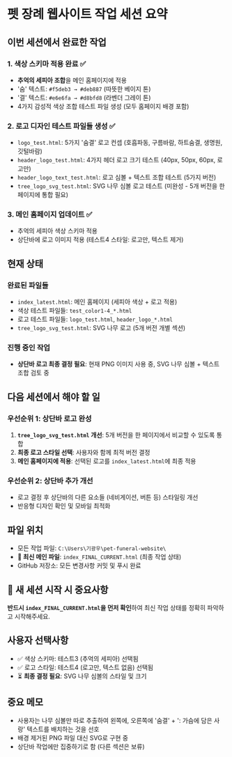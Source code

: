 # 펫 장례 웹사이트 작업 세션 요약

## 이번 세션에서 완료한 작업

### 1. 색상 스키마 적용 완료 ✅
- **추억의 세피아 조합**을 메인 홈페이지에 적용
- '숨' 텍스트: `#f5deb3 → #deb887` (따뜻한 베이지 톤)
- '결' 텍스트: `#e6e6fa → #d8bfd8` (라벤더 그레이 톤)
- 4가지 감성적 색상 조합 테스트 파일 생성 (모두 홈페이지 배경 포함)

### 2. 로고 디자인 테스트 파일들 생성 ✅
- `logo_test.html`: 5가지 '숨결' 로고 컨셉 (호흡파동, 구름바람, 하트숨결, 생명원, 깃털바람)
- `header_logo_test.html`: 4가지 헤더 로고 크기 테스트 (40px, 50px, 60px, 로고만)
- `header_logo_text_test.html`: 로고 심볼 + 텍스트 조합 테스트 (5가지 버전)
- `tree_logo_svg_test.html`: SVG 나무 심볼 로고 테스트 (미완성 - 5개 버전을 한 페이지에 통합 필요)

### 3. 메인 홈페이지 업데이트 ✅
- 추억의 세피아 색상 스키마 적용
- 상단바에 로고 이미지 적용 (테스트4 스타일: 로고만, 텍스트 제거)

## 현재 상태

### 완료된 파일들
- `index_latest.html`: 메인 홈페이지 (세피아 색상 + 로고 적용)
- 색상 테스트 파일들: `test_color1-4_*.html`
- 로고 테스트 파일들: `logo_test.html`, `header_logo_*.html`
- `tree_logo_svg_test.html`: SVG 나무 로고 (5개 버전 개별 섹션)

### 진행 중인 작업
- **상단바 로고 최종 결정 필요**: 현재 PNG 이미지 사용 중, SVG 나무 심볼 + 텍스트 조합 검토 중

## 다음 세션에서 해야 할 일

### 우선순위 1: 상단바 로고 완성
1. **`tree_logo_svg_test.html` 개선**: 5개 버전을 한 페이지에서 비교할 수 있도록 통합
2. **최종 로고 스타일 선택**: 사용자와 함께 최적 버전 결정
3. **메인 홈페이지에 적용**: 선택된 로고를 `index_latest.html`에 최종 적용

### 우선순위 2: 상단바 추가 개선
- 로고 결정 후 상단바의 다른 요소들 (네비게이션, 버튼 등) 스타일링 개선
- 반응형 디자인 확인 및 모바일 최적화

## 파일 위치
- 모든 작업 파일: `C:\Users\기광우\pet-funeral-website\`
- **🔴 최신 메인 파일**: `index_FINAL_CURRENT.html` (최종 작업 상태)
- GitHub 저장소: 모든 변경사항 커밋 및 푸시 완료

## 🚨 새 세션 시작 시 중요사항
**반드시 `index_FINAL_CURRENT.html`을 먼저 확인**하여 최신 작업 상태를 정확히 파악하고 시작해주세요.

## 사용자 선택사항
- ✅ 색상 스키마: 테스트3 (추억의 세피아) 선택됨
- ✅ 로고 스타일: 테스트4 (로고만, 텍스트 없음) 선택됨
- ⏳ **최종 결정 필요**: SVG 나무 심볼의 스타일 및 크기

## 중요 메모
- 사용자는 나무 심볼만 따로 추출하여 왼쪽에, 오른쪽에 '숨결' + ': 가슴에 담은 사랑' 텍스트를 배치하는 것을 선호
- 배경 제거된 PNG 파일 대신 SVG로 구현 중
- 상단바 작업에만 집중하기로 함 (다른 섹션은 보류)